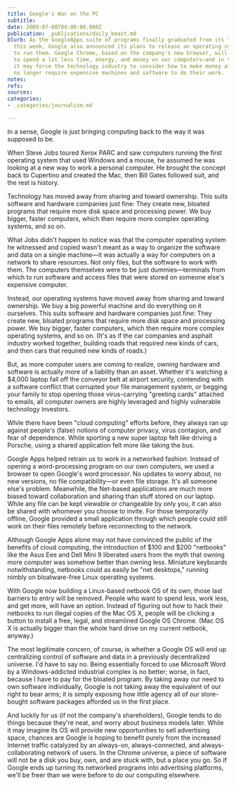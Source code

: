 ```yaml
---
title: Google's War on the PC
subtitle: 
date: 2009-07-08T04:00:00.000Z
publication: _publications/daily_beast.md
blurb: As the GoogleApps suite of programs finally graduated from its \"beta\" status
  this week, Google also announced its plans to release an operating system on which
  to run them. Google Chrome, based on the company's new browser, will invite us all
  to spend a lot less time, energy, and money on our computers—and in the process,
  it may force the technology industry to consider how to make money after people
  no longer require expensive machines and software to do their work.
notes: 
refs: 
sources: 
categories:
- _categories/journalism.md

---
```

In a sense, Google is just bringing computing back to the way it was supposed to be.

When Steve Jobs toured Xerox PARC and saw computers running the first operating system that used Windows and a mouse, he assumed he was looking at a new way to work a personal computer. He brought the concept back to Cupertino and created the Mac, then Bill Gates followed suit, and the rest is history.

Technology has moved away from sharing and toward ownership. This suits software and hardware companies just fine: They create new, bloated programs that require more disk space and processing power. We buy bigger, faster computers, which then require more complex operating systems, and so on.

What Jobs didn't happen to notice was that the computer operating system he witnessed and copied wasn't meant as a way to organize the software and data on a single machine—it was actually a way for computers on a network to share resources. Not only files, but the software to work with them. The computers themselves were to be just dummies—terminals from which to run software and access files that were stored on someone else's expensive computer.

Instead, our operating systems have moved away from sharing and toward ownership. We buy a big powerful machine and do everything on it ourselves. This suits software and hardware companies just fine: They create new, bloated programs that require more disk space and processing power. We buy bigger, faster computers, which then require more complex operating systems, and so on. (It's as if the car companies and asphalt industry worked together, building roads that required new kinds of cars, and then cars that required new kinds of roads.)

But, as more computer users are coming to realize, owning hardware and software is actually more of a liability than an asset. Whether it's watching a $4,000 laptop fall off the conveyor belt at airport security, contending with a software conflict that corrupted your file management system, or begging your family to stop opening those virus-carrying "greeting cards" attached to emails, all computer owners are highly leveraged and highly vulnerable technology investors.

While there have been "cloud computing" efforts before, they always ran up against people's (false) notions of computer privacy, virus contagion, and fear of dependence. While sporting a new super laptop felt like driving a Porsche, using a shared application felt more like taking the bus.

Google Apps helped retrain us to work in a networked fashion. Instead of opening a word-processing program on our own computers, we used a browser to open Google's word processor. No updates to worry about, no new versions, no file compatibility—or even file storage. It's all someone else's problem. Meanwhile, the Net-based applications are much more biased toward collaboration and sharing than stuff stored on our laptop. While any file can be kept viewable or changeable by only you, it can also be shared with whomever you choose to invite. For those temporarily offline, Google provided a small application through which people could still work on their files remotely before reconnecting to the network.

Although Google Apps alone may not have convinced the public of the benefits of cloud computing, the introduction of $100 and $200 "netbooks" like the Asus Eee and Dell Mini 9 liberated users from the myth that owning more computer was somehow better than owning less. Miniature keyboards notwithstanding, netbooks could as easily be "net desktops," running nimbly on bloatware-free Linux operating systems.

With Google now building a Linux-based netbook OS of its own, those last barriers to entry will be removed. People who want to spend less, work less, and get more, will have an option. Instead of figuring out how to hack their netbooks to run illegal copies of the Mac OS X, people will be clicking a button to install a free, legal, and streamlined Google OS Chrome. (Mac OS X is actually bigger than the whole hard drive on my current netbook, anyway.)

The most legitimate concern, of course, is whether a Google OS will end up centralizing control of software and data in a previously decentralized universe. I'd have to say no. Being essentially forced to use Microsoft Word by a Windows-addicted industrial complex is no better; worse, in fact, because I have to pay for the bloated program. By taking away our need to own software individually, Google is not taking away the equivalent of our right to bear arms; it is simply exposing how little agency all of our store-bought software packages afforded us in the first place.

And luckily for us (if not the company's shareholders), Google tends to do things because they're neat, and worry about business models later. While it may imagine its OS will provide new opportunities to sell advertising space, chances are Google is hoping to benefit purely from the increased Internet traffic catalyzed by an always-on, always-connected, and always-collaborating network of users. In the Chrome universe, a piece of software will not be a disk you buy, own, and are stuck with, but a place you go. So if Google ends up turning its networked programs into advertising platforms, we'll be freer than we were before to do our computing elsewhere.